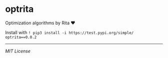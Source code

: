 # optrita
Optimization algorithms by Rita ♥️

Install with `! pip3 install -i https://test.pypi.org/simple/ optrita==0.0.2` 


-----------------
*MIT License*
